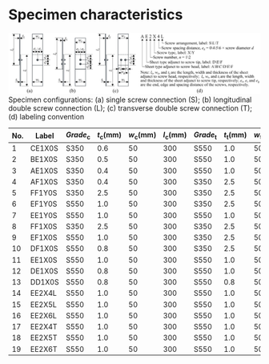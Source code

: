 # Specimen characteristics

![specimens](specimen_configuration.png)
Specimen configurations: (a) single screw connection (S); (b) longitudinal double screw connection (L); (c) transverse double screw connection (T); (d) labeling convention

| No. | Label | _Grade_<sub>c</sub> | _t_<sub>c</sub>(mm) | _w_<sub>c</sub>(mm) | _l_<sub>c</sub>(mm) | _Grade_<sub>t</sub> | _t_<sub>t</sub>(mm) | _w_<sub>t</sub>(mm) | _l_<sub>t</sub>(mm) | _n_ | _d_(mm) | _e_<sub>g</sub>(*_d_) | _e_<sub>e</sub>(mm) | _Arrangement_ |
| -- | ------ | ---- | --- | -- | --- | ---- | --- | -- | --- | - | --- | - | -- | - |
|  1 | CE1X0S | S350 | 0.6 | 50 | 300 | S550 | 1.0 | 50 | 300 | 1 | 4.8 | 0 | 30 | S |
|  2 | BE1X0S | S350 | 0.5 | 50 | 300 | S550 | 1.0 | 50 | 300 | 1 | 4.8 | 0 | 30 | S |
|  3 | AE1X0S | S350 | 0.4 | 50 | 300 | S550 | 1.0 | 50 | 300 | 1 | 4.8 | 0 | 30 | S |
|  4 | AF1X0S | S350 | 0.4 | 50 | 300 | S350 | 2.5 | 50 | 300 | 1 | 4.8 | 0 | 30 | S |
|  5 | FF1Y0S | S350 | 2.5 | 50 | 300 | S350 | 2.5 | 50 | 300 | 1 | 5.5 | 0 | 30 | S |
|  6 | EF1Y0S | S550 | 1.0 | 50 | 300 | S350 | 2.5 | 50 | 300 | 1 | 5.5 | 0 | 30 | S |
|  7 | EE1Y0S | S550 | 1.0 | 50 | 300 | S550 | 1.0 | 50 | 300 | 1 | 5.5 | 0 | 30 | S |
|  8 | FF1X0S | S350 | 2.5 | 50 | 300 | S350 | 2.5 | 50 | 300 | 1 | 4.8 | 0 | 30 | S |
|  9 | EF1X0S | S550 | 1.0 | 50 | 300 | S350 | 2.5 | 50 | 300 | 1 | 4.8 | 0 | 30 | S |
| 10 | DF1X0S | S550 | 0.8 | 50 | 300 | S350 | 2.5 | 50 | 300 | 1 | 4.8 | 0 | 30 | S |
| 11 | EE1X0S | S550 | 1.0 | 50 | 300 | S550 | 1.0 | 50 | 300 | 1 | 4.8 | 0 | 30 | S |
| 12 | DE1X0S | S550 | 0.8 | 50 | 300 | S550 | 1.0 | 50 | 300 | 1 | 4.8 | 0 | 30 | S |
| 13 | DD1X0S | S550 | 0.8 | 50 | 300 | S550 | 0.8 | 50 | 300 | 1 | 4.8 | 0 | 30 | S |
| 14 | EE2X4L | S550 | 1.0 | 50 | 300 | S550 | 1.0 | 50 | 300 | 2 | 4.8 | 4 | 30 | L |
| 15 | EE2X5L | S550 | 1.0 | 50 | 300 | S550 | 1.0 | 50 | 300 | 2 | 4.8 | 5 | 30 | L |
| 16 | EE2X6L | S550 | 1.0 | 50 | 300 | S550 | 1.0 | 50 | 300 | 2 | 4.8 | 6 | 30 | L |
| 17 | EE2X4T | S550 | 1.0 | 50 | 300 | S550 | 1.0 | 50 | 300 | 2 | 4.8 | 4 | 30 | T |
| 18 | EE2X5T | S550 | 1.0 | 50 | 300 | S550 | 1.0 | 50 | 300 | 2 | 4.8 | 5 | 30 | T |
| 19 | EE2X6T | S550 | 1.0 | 50 | 300 | S550 | 1.0 | 50 | 300 | 2 | 4.8 | 6 | 30 | T |